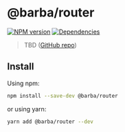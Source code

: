 # @barba/router

[![NPM version](https://img.shields.io/npm/v/@barba/router?style=flat-square)](https://www.npmjs.com/package/@barba/router)
[![Dependencies](https://img.shields.io/librariesio/release/npm/@barba/router?style=flat-square)](https://github.com/barbajs/barba/network/dependencies)

> TBD ([GitHub repo](https://github.com/barbajs/barba.js))

## Install

Using npm:

```sh
npm install --save-dev @barba/router
```

or using yarn:

```sh
yarn add @barba/router --dev
```
